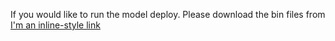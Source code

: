 If you would like to run the model deploy. 
Please download the bin files from [I'm an inline-style link](https://drive.google.com/drive/folders/17REqAfLBDqKCZwICjlbqey_Bh0lCnrkm)